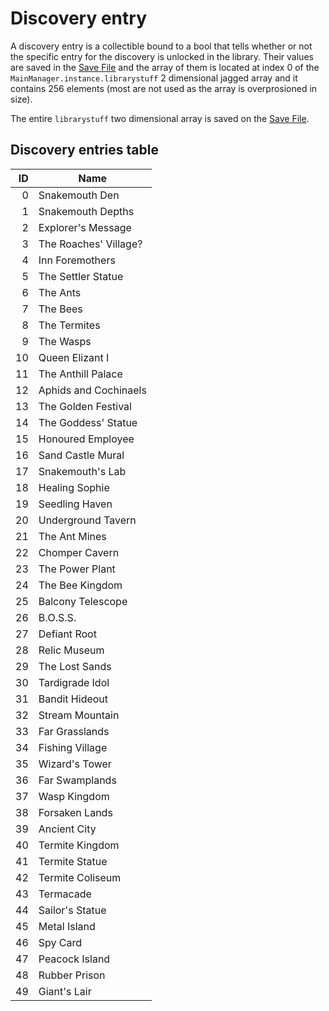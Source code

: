 # Discovery entry

A discovery entry is a collectible bound to a bool that tells whether or not the specific entry for the discovery is unlocked in the library. Their values are saved in the [Save File](../../Save%20File.md) and the array of them is located at index 0 of the `MainManager.instance.librarystuff` 2 dimensional jagged array and it contains 256 elements (most are not used as the array is overprosioned in size).

The entire `librarystuff` two dimensional array is saved on the [Save File](../../Save%20File.md).

## Discovery entries table

|ID|Name|
|--:|----|
|0|Snakemouth Den|
|1|Snakemouth Depths|
|2|Explorer's Message|
|3|The Roaches' Village?|
|4|Inn Foremothers|
|5|The Settler Statue|
|6|The Ants|
|7|The Bees|
|8|The Termites|
|9|The Wasps|
|10|Queen Elizant I|
|11|The Anthill Palace|
|12|Aphids and Cochinaels|
|13|The Golden Festival|
|14|The Goddess' Statue|
|15|Honoured Employee|
|16|Sand Castle Mural|
|17|Snakemouth's Lab|
|18|Healing Sophie|
|19|Seedling Haven|
|20|Underground Tavern|
|21|The Ant Mines|
|22|Chomper Cavern|
|23|The Power Plant|
|24|The Bee Kingdom|
|25|Balcony Telescope|
|26|B.O.S.S.|
|27|Defiant Root|
|28|Relic Museum|
|29|The Lost Sands|
|30|Tardigrade Idol|
|31|Bandit Hideout|
|32|Stream Mountain|
|33|Far Grasslands|
|34|Fishing Village|
|35|Wizard's Tower|
|36|Far Swamplands|
|37|Wasp Kingdom|
|38|Forsaken Lands|
|39|Ancient City|
|40|Termite Kingdom|
|41|Termite Statue|
|42|Termite Coliseum|
|43|Termacade|
|44|Sailor's Statue|
|45|Metal Island|
|46|Spy Card|
|47|Peacock Island|
|48|Rubber Prison|
|49|Giant's Lair|
